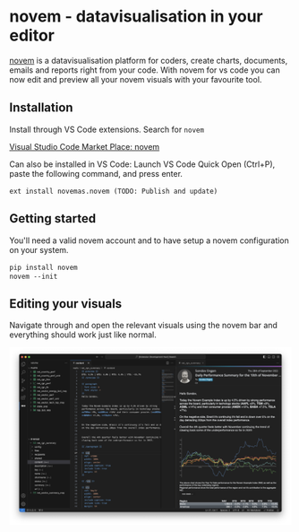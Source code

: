 # novem - datavisualisation in your editor
[novem](https://novem.no/) is a datavisualisation platform for coders, create charts, documents, emails and reports right from your code. With novem for vs code you can now edit and preview all your novem visuals with your favourite tool.


## Installation

Install through VS Code extensions. Search for `novem`

[Visual Studio Code Market Place: novem](https://novem.no)

Can also be installed in VS Code: Launch VS Code Quick Open (Ctrl+P), paste the following command, and press enter.

```
ext install novemas.novem (TODO: Publish and update)
```

## Getting started
You'll need a valid novem account and to have setup a novem configuration on your system.

```
pip install novem
novem --init
```
## Editing your visuals
Navigate through and open the relevant visuals using the novem bar and everything should work just like normal.

![email exampe](./img/mail_example.png)
